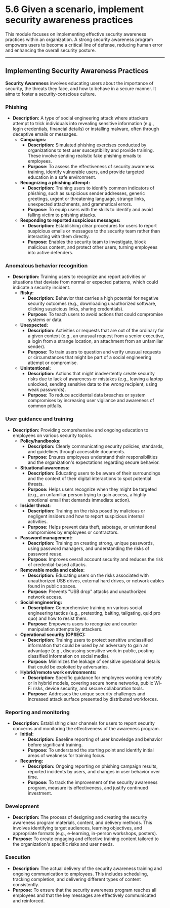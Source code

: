 # 5.6 Given a scenario, implement security awareness practices

This module focuses on implementing effective security awareness practices within an organization. A strong security awareness program empowers users to become a critical line of defense, reducing human error and enhancing the overall security posture.

---

## Implementing Security Awareness Practices

**Security Awareness** involves educating users about the importance of security, the threats they face, and how to behave in a secure manner. It aims to foster a security-conscious culture.

### Phishing

* **Description:** A type of social engineering attack where attackers attempt to trick individuals into revealing sensitive information (e.g., login credentials, financial details) or installing malware, often through deceptive emails or messages.
    * **Campaigns:**
        * **Description:** Simulated phishing exercises conducted by organizations to test user susceptibility and provide training. These involve sending realistic fake phishing emails to employees.
        * **Purpose:** To assess the effectiveness of security awareness training, identify vulnerable users, and provide targeted education in a safe environment.
    * **Recognizing a phishing attempt:**
        * **Description:** Training users to identify common indicators of phishing, such as suspicious sender addresses, generic greetings, urgent or threatening language, strange links, unexpected attachments, and grammatical errors.
        * **Purpose:** To equip users with the skills to identify and avoid falling victim to phishing attacks.
    * **Responding to reported suspicious messages:**
        * **Description:** Establishing clear procedures for users to report suspicious emails or messages to the security team rather than interacting with them directly.
        * **Purpose:** Enables the security team to investigate, block malicious content, and protect other users, turning employees into active defenders.

### Anomalous behavior recognition

* **Description:** Training users to recognize and report activities or situations that deviate from normal or expected patterns, which could indicate a security incident.
    * **Risky:**
        * **Description:** Behavior that carries a high potential for negative security outcomes (e.g., downloading unauthorized software, clicking suspicious links, sharing credentials).
        * **Purpose:** To teach users to avoid actions that could compromise systems or data.
    * **Unexpected:**
        * **Description:** Activities or requests that are out of the ordinary for a given context (e.g., an unusual request from a senior executive, a login from a strange location, an attachment from an unfamiliar sender).
        * **Purpose:** To train users to question and verify unusual requests or circumstances that might be part of a social engineering attempt or compromise.
    * **Unintentional:**
        * **Description:** Actions that might inadvertently create security risks due to lack of awareness or mistakes (e.g., leaving a laptop unlocked, sending sensitive data to the wrong recipient, using weak passwords).
        * **Purpose:** To reduce accidental data breaches or system compromises by increasing user vigilance and awareness of common pitfalls.

### User guidance and training

* **Description:** Providing comprehensive and ongoing education to employees on various security topics.
    * **Policy/handbooks:**
        * **Description:** Clearly communicating security policies, standards, and guidelines through accessible documents.
        * **Purpose:** Ensures employees understand their responsibilities and the organization's expectations regarding secure behavior.
    * **Situational awareness:**
        * **Description:** Educating users to be aware of their surroundings and the context of their digital interactions to spot potential threats.
        * **Purpose:** Helps users recognize when they might be targeted (e.g., an unfamiliar person trying to gain access, a highly emotional email that demands immediate action).
    * **Insider threat:**
        * **Description:** Training on the risks posed by malicious or negligent insiders and how to report suspicious internal activities.
        * **Purpose:** Helps prevent data theft, sabotage, or unintentional compromises by employees or contractors.
    * **Password management:**
        * **Description:** Training on creating strong, unique passwords, using password managers, and understanding the risks of password reuse.
        * **Purpose:** Improves overall account security and reduces the risk of credential-based attacks.
    * **Removable media and cables:**
        * **Description:** Educating users on the risks associated with unauthorized USB drives, external hard drives, or network cables found in public spaces.
        * **Purpose:** Prevents "USB drop" attacks and unauthorized network access.
    * **Social engineering:**
        * **Description:** Comprehensive training on various social engineering tactics (e.g., pretexting, baiting, tailgating, quid pro quo) and how to resist them.
        * **Purpose:** Empowers users to recognize and counter manipulation attempts by attackers.
    * **Operational security (OPSEC):**
        * **Description:** Training users to protect sensitive unclassified information that could be used by an adversary to gain an advantage (e.g., discussing sensitive work in public, posting classified information on social media).
        * **Purpose:** Minimizes the leakage of sensitive operational details that could be exploited by adversaries.
    * **Hybrid/remote work environments:**
        * **Description:** Specific guidance for employees working remotely or in hybrid models, covering secure home networks, public Wi-Fi risks, device security, and secure collaboration tools.
        * **Purpose:** Addresses the unique security challenges and increased attack surface presented by distributed workforces.

### Reporting and monitoring

* **Description:** Establishing clear channels for users to report security concerns and monitoring the effectiveness of the awareness program.
    * **Initial:**
        * **Description:** Baseline reporting of user knowledge and behavior before significant training.
        * **Purpose:** To understand the starting point and identify initial areas of weakness for training focus.
    * **Recurring:**
        * **Description:** Ongoing reporting on phishing campaign results, reported incidents by users, and changes in user behavior over time.
        * **Purpose:** To track the improvement of the security awareness program, measure its effectiveness, and justify continued investment.

### Development

* **Description:** The process of designing and creating the security awareness program materials, content, and delivery methods. This involves identifying target audiences, learning objectives, and appropriate formats (e.g., e-learning, in-person workshops, posters).
* **Purpose:** To create engaging and effective training content tailored to the organization's specific risks and user needs.

### Execution

* **Description:** The actual delivery of the security awareness training and ongoing communication to employees. This includes scheduling, tracking completion, and delivering different types of content consistently.
* **Purpose:** To ensure that the security awareness program reaches all employees and that the key messages are effectively communicated and reinforced.
